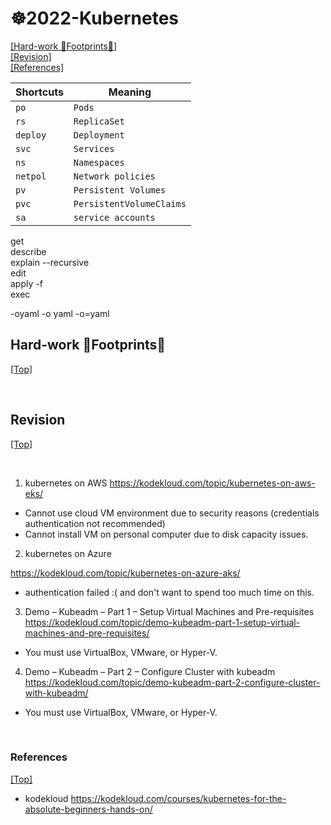 # <span id='top'>☸️2022-Kubernetes</span>

[[Hard-work 👣Footprints👣]](#Certs)  
[[Revision]](#Revision)  
[[References]](#ref)  

| Shortcuts | Meaning                  |
| --------- | ------------------------ |
| `po`      | `Pods`                   |
| `rs`      | `ReplicaSet`             |
| `deploy`  | `Deployment`             |
| `svc`     | `Services`               |
| `ns`      | `Namespaces`             |
| `netpol`  | `Network policies`       |
| `pv`      | `Persistent Volumes`     |
| `pvc`     | `PersistentVolumeClaims` |
| `sa`      | `service accounts`       

get  
describe  
explain --recursive  
edit  
apply -f  
exec

-oyaml
-o yaml
-o=yaml

## <span id='Certs'>Hard-work 👣Footprints👣</span>

[[Top]](#top)

<br>

## <span id='Revision'>Revision</span>

[[Top]](#top)

<br>

1. kubernetes on AWS
   https://kodekloud.com/topic/kubernetes-on-aws-eks/

- Cannot use cloud VM environment due to security reasons (credentials authentication not recommended)
- Cannot install VM on personal computer due to disk capacity issues.

2. kubernetes on Azure

https://kodekloud.com/topic/kubernetes-on-azure-aks/

- authentication failed :( and don't want to spend too much time on this.

3. Demo – Kubeadm – Part 1 – Setup Virtual Machines and Pre-requisites
   https://kodekloud.com/topic/demo-kubeadm-part-1-setup-virtual-machines-and-pre-requisites/

- You must use VirtualBox, VMware, or Hyper-V.

4. Demo – Kubeadm – Part 2 – Configure Cluster with kubeadm
   https://kodekloud.com/topic/demo-kubeadm-part-2-configure-cluster-with-kubeadm/

- You must use VirtualBox, VMware, or Hyper-V.

<br>

### <span id='ref'>References</span>

[[Top]](#top)

- kodekloud https://kodekloud.com/courses/kubernetes-for-the-absolute-beginners-hands-on/
